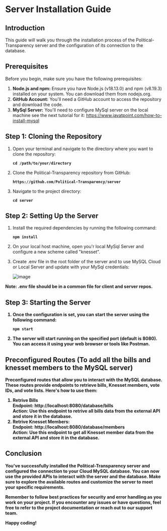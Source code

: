 # Server Installation Guide

## Introduction
This guide will walk you through the installation process of the Political-Transparency server and the configuration of its connection to the database.

## Prerequisites
Before you begin, make sure you have the following prerequisites:

1. **Node.js and npm:** Ensure you have Node.js (v18.13.0) and npm (v8.19.3) installed on your system. You can download them from nodejs.org.
2. **GitHub Account:** You'll need a GitHub account to access the repository and download the code.
3. **MySql Server:** You'll need to configure MySql server on the local machine see the next tutorial for it: https://www.javatpoint.com/how-to-install-mysql

## Step 1: Cloning the Repository
1. Open your terminal and navigate to the directory where you want to clone the repository:

      **`cd /path/to/your/directory`**

2. Clone the Political-Transparency repository from GitHub:

    **`https://github.com/Political-Transparency/server`**
   
3. Navigate to the project directory:

   **`cd server`**

## Step 2: Setting Up the Server
1. Install the required dependencies by running the following command:

     **`npm install`**
2. On your local host machine, open you'r local MySql Server and configure a new scheme called "knesset".
   

3. Create .env file in the root folder of the server and to use MySQL Cloud or Local Server and update with your MySql credentials:
   
   ![image](https://github.com/Political-Transparency/server/assets/73185009/183a912e-13a5-454f-8ae9-85dfa8be3535)

<b>Note:<b> .env file should be in a common file for client and server repos.
   

## Step 3: Starting the Server
1. Once the configuration is set, you can start the server using the following command:

    **`npm start`**

2. The server will start running on the specified port (default is 8080). You can access it using your web browser or tools like Postman.

## Preconfigured Routes (To add all the bills and knesset members to the MySQL server)
Preconfigured routes that allow you to interact with the MySQL database. These routes provide endpoints to retrieve bills, Knesset members, vote IDs, and vote lists. Here's how to use them:

1. **Retrive Bills**<br/>
Endpoint: http://localhost:8080/database/bills<br/>Action: Use this endpoint to retrive all bills data from the external API and store it in the database.<br/>
2. **Retrive Knesset Members:** <br/>
Endpoint: http://localhost:8080/database/members<br/>
Action: Use this endpoint to get all Knesset member data from the external API and store it in the database.


## Conclusion

You've successfully installed the Political-Transparency server and configured the connection to your Cloud MySQL database. You can now use the provided APIs to interact with the server and the database. Make sure to explore the available routes and customize the server to meet your specific requirements.

Remember to follow best practices for security and error handling as you work on your project. If you encounter any issues or have questions, feel free to refer to the project documentation or reach out to our support team.

Happy coding!
